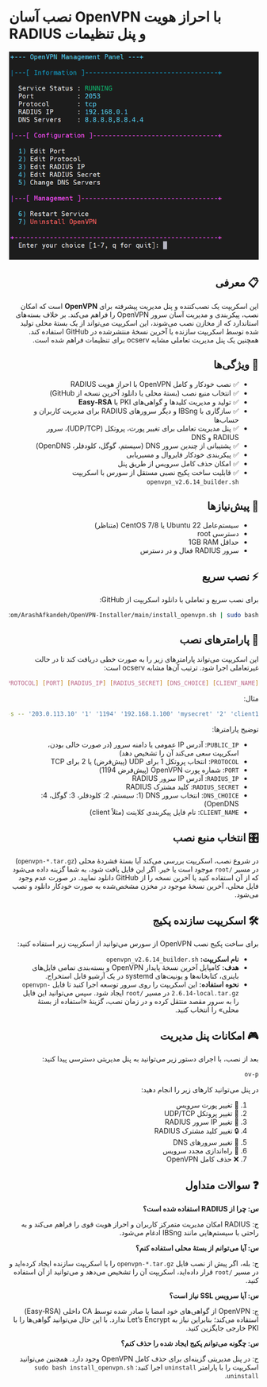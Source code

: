 
# نصب آسان OpenVPN با احراز هویت RADIUS و پنل تنظیمات

<div dir="rtl">

![نمای پنل مدیریت](panel_preview.png)

## 📋 معرفی

این اسکریپت یک نصب‌کننده و پنل مدیریت پیشرفته برای **OpenVPN** است که امکان نصب، پیکربندی و مدیریت آسان سرور OpenVPN را فراهم می‌کند.  بر خلاف بسته‌های استاندارد که از مخازن نصب می‌شوند، این اسکریپت می‌تواند از یک بستهٔ محلی تولید شده توسط اسکریپت سازنده یا آخرین نسخهٔ منتشرشده در GitHub استفاده کند.  همچنین یک پنل مدیریت تعاملی مشابه ocserv برای تنظیمات فراهم شده است.

## 🎯 ویژگی‌ها

- ✅ نصب خودکار و کامل OpenVPN با احراز هویت RADIUS
- ✅ انتخاب منبع نصب (بستهٔ محلی یا دانلود آخرین نسخه از GitHub)
- ✅ تولید و مدیریت کلیدها و گواهی‌های PKI با **Easy‑RSA**
- ✅ سازگاری با IBSng و دیگر سرورهای RADIUS برای مدیریت کاربران و حساب‌ها
- ✅ پنل مدیریت تعاملی برای تغییر پورت، پروتکل (UDP/TCP)، سرور RADIUS و DNS
- ✅ پشتیبانی از چندین سرور DNS (سیستم، گوگل، کلودفلر، OpenDNS)
- ✅ پیکربندی خودکار فایروال و مسیریابی
- ✅ امکان حذف کامل سرویس از طریق پنل
- ✅ قابلیت ساخت پکیج نصبی مستقل از سورس با اسکریپت `openvpn_v2.6.14_builder.sh`

## 🔧 پیش‌نیازها

- سیستم‌عامل Ubuntu 22 یا CentOS 7/8 (متناظر)
- دسترسی root
- حداقل 1GB RAM
- سرور RADIUS فعال و در دسترس

## ⚡ نصب سریع

برای نصب سریع و تعاملی با دانلود اسکریپت از GitHub:

```bash
curl -sSL https://raw.githubusercontent.com/ArashAfkandeh/OpenVPN-Installer/main/install_openvpn.sh | sudo bash
```

## 📝 پارامترهای نصب

این اسکریپت می‌تواند پارامترهای زیر را به صورت خطی دریافت کند تا در حالت غیرتعاملی اجرا شود.  ترتیب آن‌ها مشابه ocserv است:

```bash
curl -sSL https://raw.githubusercontent.com/ArashAfkandeh/OpenVPN-Installer/main/install_openvpn.sh | sudo bash -s -- [PUBLIC_IP] [PROTOCOL] [PORT] [RADIUS_IP] [RADIUS_SECRET] [DNS_CHOICE] [CLIENT_NAME]
```

مثال:

```bash
curl -sSL https://raw.githubusercontent.com/ArashAfkandeh/OpenVPN-Installer/main/install_openvpn.sh | sudo bash -s -- '203.0.113.10' '1' '1194' '192.168.1.100' 'mysecret' '2' 'client1'
```

توضیح پارامترها:

- `PUBLIC_IP`: آدرس IP عمومی یا دامنه سرور (در صورت خالی بودن، اسکریپت سعی می‌کند آن را تشخیص دهد)
- `PROTOCOL`: انتخاب پروتکل 1 برای UDP (پیش‌فرض) یا 2 برای TCP
- `PORT`: شماره پورت OpenVPN (پیش‌فرض 1194)
- `RADIUS_IP`: آدرس IP سرور RADIUS
- `RADIUS_SECRET`: کلید مشترک RADIUS
- `DNS_CHOICE`: انتخاب سرور DNS (1: سیستم، 2: کلودفلر، 3: گوگل، 4: OpenDNS)
- `CLIENT_NAME`: نام فایل پیکربندی کلاینت (مثلاً client)

## 🎛️ انتخاب منبع نصب

در شروع نصب، اسکریپت بررسی می‌کند آیا بستهٔ فشردهٔ محلی (`openvpn-*.tar.gz`) در مسیر `/root` موجود است یا خیر.  اگر این فایل یافت شود، به شما گزینه داده می‌شود که از آن استفاده کنید یا آخرین نسخه را از GitHub دانلود نمایید.  در صورت عدم وجود فایل محلی، آخرین نسخهٔ موجود در مخزن مشخص‌شده به صورت خودکار دانلود و نصب می‌شود.

## 🛠️ اسکریپت سازنده پکیج

برای ساخت پکیج نصب OpenVPN از سورس می‌توانید از اسکریپت زیر استفاده کنید:

- **نام اسکریپت:** `openvpn_v2.6.14_builder.sh`
- **هدف:** کامپایل آخرین نسخهٔ پایدار OpenVPN و بسته‌بندی تمامی فایل‌های باینری، کتابخانه‌ها و یونیت‌های systemd در یک آرشیو قابل استخراج.
- **نحوه استفاده:** این اسکریپت را روی سرور توسعه اجرا کنید تا فایل `openvpn-2.6.14-local.tar.gz` در مسیر `/root` ایجاد شود. سپس می‌توانید این فایل را به سرور مقصد منتقل کرده و در زمان نصب، گزینهٔ «استفاده از بستهٔ محلی» را انتخاب کنید.

## 🎮 امکانات پنل مدیریت

بعد از نصب، با اجرای دستور زیر می‌توانید به پنل مدیریتی دسترسی پیدا کنید:

```bash
ov-p
```

در پنل می‌توانید کارهای زیر را انجام دهید:

1. 🔄 تغییر پورت سرویس
2. 🔄 تغییر پروتکل UDP/TCP
3. 🔑 تغییر IP سرور RADIUS
4. 🔒 تغییر کلید مشترک RADIUS
5. 📡 تغییر سرورهای DNS
6. 🔁 راه‌اندازی مجدد سرویس
7. ❌ حذف کامل OpenVPN

## ❓ سوالات متداول

**س: چرا از RADIUS استفاده شده است؟**
  
ج: RADIUS امکان مدیریت متمرکز کاربران و احراز هویت قوی را فراهم می‌کند و به راحتی با سیستم‌هایی مانند IBSng ادغام می‌شود.

**س: آیا می‌توانم از بستهٔ محلی استفاده کنم؟**
  
ج: بله، اگر پیش از نصب فایل `openvpn-*.tar.gz` را با اسکریپت سازنده ایجاد کرده‌اید و در مسیر `/root` قرار داده‌اید، اسکریپت آن را تشخیص می‌دهد و می‌توانید از آن استفاده کنید.

**س: آیا سرویس SSL نیاز است؟**
  
ج: OpenVPN از گواهی‌های خود امضا یا صادر شده توسط CA داخلی (Easy‑RSA) استفاده می‌کند؛ بنابراین نیاز به Let’s Encrypt ندارد.  با این حال می‌توانید گواهی‌ها را با PKI خارجی جایگزین کنید.

**س: چگونه می‌توانم پکیج ایجاد شده را حذف کنم؟**
  
ج: در پنل مدیریتی گزینه‌ای برای حذف کامل OpenVPN وجود دارد.  همچنین می‌توانید اسکریپت را با پارامتر `uninstall` اجرا کنید: `sudo bash install_openvpn.sh uninstall`.

</div>
